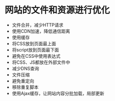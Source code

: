 # 网站的文件和资源进行优化

- 文件合并，减少HTTP请求
- 使用CDN加速，降低通信距离
- 使用缓存
- 将CSS放到页面最上面
- 将script放到页面最下面
- 避免在CSS中使用表达式
- 将CSS、JS都放在外部文件中
- 减少DNS查询
- 文件压缩
- 避免重定向
- 移除重复脚本
- 使用Ajax缓存，让网站内容分批加载，局部更新